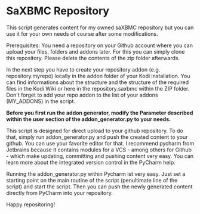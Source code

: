 # SaXBMC Repository

This script generates content for my owned saXBMC repository but you can use it for your own needs of course after some modifications.
  
Prerequisites:
You need a repository on your Github account where you can upload your files, folders and addons later. For this you can simply clone this repository. Please delete the contents of the zip folder afterwards.

In the next step you have to create your repository addon (e.g. repository.myrepo) locally in the addon folder of your Kodi installation. You can find informations about the structure and the structure of the required files in the Kodi Wiki or here in the repository.saxbmc within the ZIP folder. Don't forget to add your repo addon to the list of your addons (MY_ADDONS) in the script.

**Before you first run the addon generator, modify the Parameter described within the user section of the addon_generator.py to your needs.**

This script is designed for direct upload to your github repository. To do that, simply run addon_generator.py and push the created content to your github. You can use your favorite editor for that. I recommend pycharm from Jetbrains because it contains modules for a VCS - among others for Github - which make updating, committing and pushing content very easy. You can learn more about the integrated version control in the PyCharm help.

Running the addon_generator.py within Pycharm ist very easy. Just set a starting point on the main routine of the script (penultimate line of the script) and start the script. Then you can push the newly generated content directly from PyCharm into your repository.

Happy repositoring!